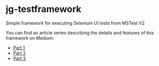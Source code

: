 # jg-testframework
Simple framework for executing Selenium UI tests from MSTest V2

You can find an article series describing the details and features of this framework on Medium:

- [Part 1](https://medium.com/@joegroner/selenium-ui-testing-with-mstest-v2-1db414bbba28)
- [Part 2](https://medium.com/@joegroner/selenium-ui-testing-with-mstest-v2-part-2-64ad55f46d5c)
- [Part 3](https://medium.com/@joegroner/selenium-ui-testing-with-mstest-v2-part-3-889e8f852822)
